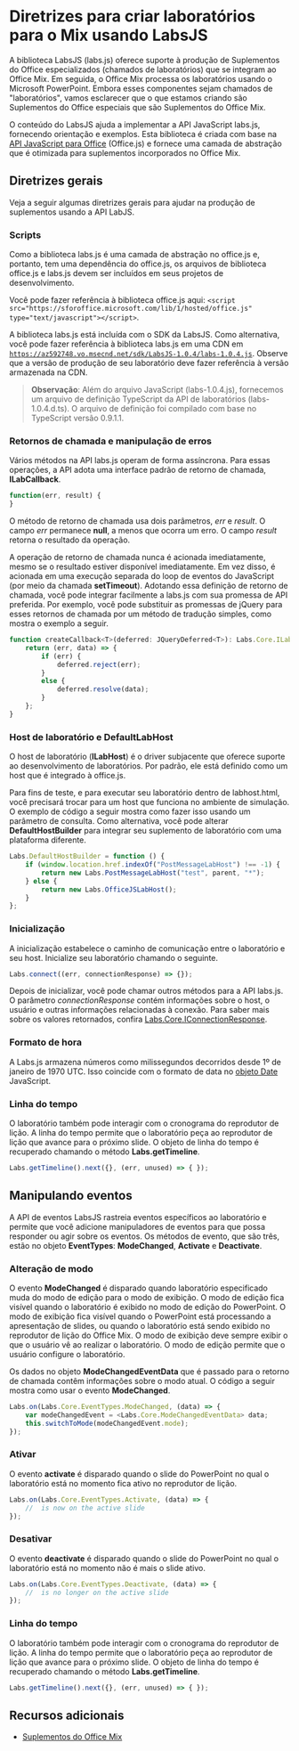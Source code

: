 
# <a name="guidelines-for-creating-labs-for-mix-using-labsjs"></a>Diretrizes para criar laboratórios para o Mix usando LabsJS



A biblioteca LabsJS (labs.js) oferece suporte à produção de Suplementos do Office especializados (chamados de laboratórios) que se integram ao Office Mix. Em seguida, o Office Mix processa os laboratórios usando o Microsoft PowerPoint. Embora esses componentes sejam chamados de "laboratórios", vamos esclarecer que o que estamos criando são Suplementos do Office especiais que são Suplementos do Office Mix.

O conteúdo do LabsJS ajuda a implementar a API JavaScript labs.js, fornecendo orientação e exemplos. Esta biblioteca é criada com base na [API JavaScript para Office](http://dev.office.com/reference/add-ins/javascript-api-for-office) (Office.js) e fornece uma camada de abstração que é otimizada para suplementos incorporados no Office Mix.


## <a name="general-guidelines"></a>Diretrizes gerais


Veja a seguir algumas diretrizes gerais para ajudar na produção de suplementos usando a API LabJS.


### <a name="scripts"></a>Scripts

Como a biblioteca labs.js é uma camada de abstração no office.js e, portanto, tem uma dependência do office.js, os arquivos de biblioteca office.js e labs.js devem ser incluídos em seus projetos de desenvolvimento. 

Você pode fazer referência à biblioteca office.js aqui:  `<script src="https://sforoffice.microsoft.com/lib/1/hosted/office.js" type="text/javascript"></script>`.

A biblioteca labs.js está incluída com o SDK da LabsJS. Como alternativa, você pode fazer referência à biblioteca labs.js em uma CDN em <code>https://az592748.vo.msecnd.net/sdk/LabsJS-1.0.4/labs-1.0.4.js</code>. Observe que a versão de produção de seu laboratório deve fazer referência à versão armazenada na CDN.


 >**Observação**:  Além do arquivo JavaScript (labs-1.0.4.js), fornecemos um arquivo de definição TypeScript da API de laboratórios (labs-1.0.4.d.ts). O arquivo de definição foi compilado com base no TypeScript versão 0.9.1.1.


### <a name="callbacks-and-error-handling"></a>Retornos de chamada e manipulação de erros

Vários métodos na API labs.js operam de forma assíncrona. Para essas operações, a API adota uma interface padrão de retorno de chamada, **ILabCallback**. 


```js
function(err, result) {
}
```

O método de retorno de chamada usa dois parâmetros, _err_ e _result_. O campo _err_ permanece **null**, a menos que ocorra um erro. O campo _result_ retorna o resultado da operação.

A operação de retorno de chamada nunca é acionada imediatamente, mesmo se o resultado estiver disponível imediatamente. Em vez disso, é acionada em uma execução separada do loop de eventos do JavaScript (por meio da chamada **setTimeout**). Adotando essa definição de retorno de chamada, você pode integrar facilmente a labs.js com sua promessa de API preferida. Por exemplo, você pode substituir as promessas de jQuery para esses retornos de chamada por um método de tradução simples, como mostra o exemplo a seguir.




```js
function createCallback<T>(deferred: JQueryDeferred<T>): Labs.Core.ILabCallback<T> {
    return (err, data) => {
        if (err) {
            deferred.reject(err);
        }
        else {
            deferred.resolve(data);
        }
    };
}
```


### <a name="lab-host-and-defaultlabhost"></a>Host de laboratório e DefaultLabHost

O host de laboratório (**ILabHost**) é o driver subjacente que oferece suporte ao desenvolvimento de laboratórios. Por padrão, ele está definido como um host que é integrado à office.js.

Para fins de teste, e para executar seu laboratório dentro de labhost.html, você precisará trocar para um host que funciona no ambiente de simulação. O exemplo de código a seguir mostra como fazer isso usando um parâmetro de consulta. Como alternativa, você pode alterar **DefaultHostBuilder** para integrar seu suplemento de laboratório com uma plataforma diferente.




```js
Labs.DefaultHostBuilder = function () {
    if (window.location.href.indexOf("PostMessageLabHost") !== -1) {
        return new Labs.PostMessageLabHost("test", parent, "*");
    } else {
        return new Labs.OfficeJSLabHost();
    }
};
```


### <a name="initialization"></a>Inicialização

A inicialização estabelece o caminho de comunicação entre o laboratório e seu host. Inicialize seu laboratório chamando o seguinte.


```js
Labs.connect((err, connectionResponse) => {});
```

Depois de inicializar, você pode chamar outros métodos para a API labs.js. O parâmetro _connectionResponse_ contém informações sobre o host, o usuário e outras informações relacionadas à conexão. Para saber mais sobre os valores retornados, confira [Labs.Core.IConnectionResponse](http://dev.office.com/reference/add-ins/office-mix/labs.core.iconnectionresponse).


### <a name="time-format"></a>Formato de hora

A Labs.js armazena números como milissegundos decorridos desde 1º de janeiro de 1970 UTC. Isso coincide com o formato de data no [objeto Date](http://msdn.microsoft.com/en-us/library/ie/cd9w2te4%28v=vs.94%29.aspx) JavaScript.


### <a name="timeline"></a>Linha do tempo

O laboratório também pode interagir com o cronograma do reprodutor de lição. A linha do tempo permite que o laboratório peça ao reprodutor de lição que avance para o próximo slide. O objeto de linha do tempo é recuperado chamando o método **Labs.getTimeline**.


```js
Labs.getTimeline().next({}, (err, unused) => { });
```


## <a name="handling-events"></a>Manipulando eventos


A API de eventos LabsJS rastreia eventos específicos ao laboratório e permite que você adicione manipuladores de eventos para que possa responder ou agir sobre os eventos. Os métodos de evento, que são três, estão no objeto **EventTypes**: **ModeChanged**,  **Activate** e **Deactivate**. 


### <a name="mode-change"></a>Alteração de modo

O evento **ModeChanged** é disparado quando laboratório especificado muda do modo de edição para o modo de exibição. O modo de edição fica visível quando o laboratório é exibido no modo de edição do PowerPoint. O modo de exibição fica visível quando o PowerPoint está processando a apresentação de slides, ou quando o laboratório está sendo exibido no reprodutor de lição do Office Mix. O modo de exibição deve sempre exibir o que o usuário vê ao realizar o laboratório. O modo de edição permite que o usuário configure o laboratório.

Os dados no objeto **ModeChangedEventData** que é passado para o retorno de chamada contêm informações sobre o modo atual. O código a seguir mostra como usar o evento **ModeChanged**.




```js
Labs.on(Labs.Core.EventTypes.ModeChanged, (data) => {
    var modeChangedEvent = <Labs.Core.ModeChangedEventData> data;
    this.switchToMode(modeChangedEvent.mode);
});
```


### <a name="activate"></a>Ativar

O evento **activate** é disparado quando o slide do PowerPoint no qual o laboratório está no momento fica ativo no reprodutor de lição.


```js
Labs.on(Labs.Core.EventTypes.Activate, (data) => {
    //  is now on the active slide
});
```


### <a name="deactivate"></a>Desativar

O evento **deactivate** é disparado quando o slide do PowerPoint no qual o laboratório está no momento não é mais o slide ativo.


```js
Labs.on(Labs.Core.EventTypes.Deactivate, (data) => {                
    //  is no longer on the active slide
});
```


### <a name="timeline"></a>Linha do tempo

O laboratório também pode interagir com o cronograma do reprodutor de lição. A linha do tempo permite que o laboratório peça ao reprodutor de lição que avance para o próximo slide. O objeto de linha do tempo é recuperado chamando o método **Labs.getTimeline**.


```js
Labs.getTimeline().next({}, (err, unused) => { });
```


## <a name="additional-resources"></a>Recursos adicionais



- [Suplementos do Office Mix](../../powerpoint/office-mix/office-mix-add-ins.md)
    
